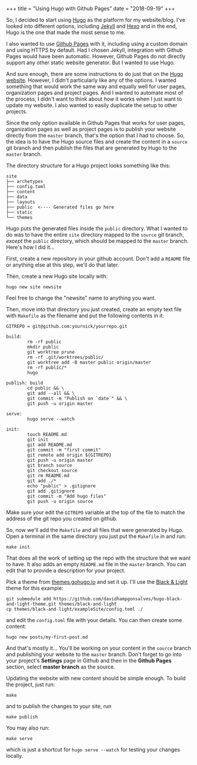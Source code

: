 +++
title = "Using Hugo with Github Pages"
date = "2018-09-19"
+++

So, I decided to start using [Hugo](https://gohugo.io/) as the platform
for my website/blog. I've looked into different options, including
[Jekyll](https://jekyllrb.com/) and [Hexo](http://hexo.io/) and in the
end, Hugo is the one that made the most sense to me.

I also wanted to use [Github Pages](https://pages.github.com/) with it,
including using a custom domain and using HTTPS by default. Had I chosen
Jekyll, integration with Github Pages would have been automatic.
However, Github Pages do not directly support any other static website
generator. But I wanted to use Hugo.

And sure enough, there are some instructions to do just that on the [Hugo
website](https://gohugo.io/hosting-and-deployment/hosting-on-github/).
However, I didn't particularly like any of the options. I wanted
something that would work the same way and equally well for user
pages, organization pages and project pages. And I wanted to automate
most of the process, I didn't want to think about *how* it works when I
just want to update my website. I also wanted to easily duplicate the
setup to other projects.

Since the only option available in Github Pages that works for user
pages, organization pages as well as project pages is to publish your
website directly from the `master` branch, that's the option that I had
to choose. So, the idea is to have the Hugo source files and create the
content in a `source` git branch and then publish the files that are
generated by Hugo to the `master` branch.

The directory structure for a Hugo project looks something like this:

```
site
├── archetypes
├── config.toml
├── content
├── data
├── layouts
├── public  <---- Generated files go here
├── static
└── themes
```

Hugo puts the generated files inside the `public` directory.
What I wanted to do was to have the entire `site` directory mapped to the
`source` git branch, *except* the `public` directory, which should be mapped
to the `master` branch. Here's how I did it...


First, create a new repository in your github account.  Don't add a
`README` file or anything else at this step, we'll do that later.

Then, create a new Hugo site locally with:

```
hugo new site newsite
```

Feel free to change the "newsite" name to anything you want.

Then, move into that directory you just created, create an empty text
file with `Makefile` as the filename and put the following contents in
it:

```
GITREPO = git@github.com:yournick/yourrepo.git

build:
        rm -rf public
        mkdir public
        git worktree prune
        rm -rf .git/worktrees/public/
        git worktree add -B master public origin/master
        rm -rf public/*
        hugo

publish: build
        cd public && \
        git add --all && \
        git commit -m "Publish on `date`" && \
        git push -u origin master

serve:
        hugo serve --watch

init:
        touch README.md
        git init
        git add README.md 
        git commit -m "first commit"
        git remote add origin ${GITREPO}
        git push -u origin master
        git branch source
        git checkout source
        git rm README.md
        git add ./*
        echo "public" > .gitignore
        git add .gitignore
        git commit -m "Add hugo files"
        git push -u origin source

```

Make sure your edit the `GITREPO` variable at the top of the file to
match the address of the git repo you created on github.

So, now we'll add the `Makefile` and all files that were generated by Hugo.
Open a terminal in the same directory you just put the `Makefile` in and run:

```
make init
```

That does all the work of setting up the repo with the structure that we
want to have. It also adds an empty `README.md` file in the `master` branch.
You can edit that to provide a description for your project.

Pick a theme from [themes.gohugo.io](https://themes.gohugo.io/) and
set it up. I'll use the
[Black & Light](https://themes.gohugo.io/black-and-light/) theme for this
example:

```
git submodule add https://github.com/davidhampgonsalves/hugo-black-and-light-theme.git themes/black-and-light
cp themes/black-and-light/exampleSite/config.toml ./
```

and edit the `config.toml` file with your details. You can then create
some content:

```
hugo new posts/my-first-post.md
```

And that's mostly it... You'll be working on your content in the
`source` branch and publishing your website to the `master` branch.
Don't forget to go into your project's **Settings** page in Github and
then in the **Github Pages** section, select **master branch** as the
source.

Updating the website with new content should be simple enough. To build the
project, just run:

```
make
```

and to publish the changes to your site, run

```
make publish
```

You may also run:

```
make serve
```

which is just a shortcut for `hugo serve --watch` for testing your
changes locally.

